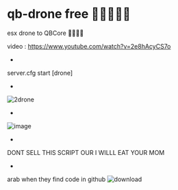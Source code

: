 # qb-drone free 🤯🤯🤯🤯🤯

esx drone to QBCore 🥴🥴😁😁

video : https://www.youtube.com/watch?v=2e8hAcyCS7o

*
server.cfg 
start [drone]

*

![2drone](https://user-images.githubusercontent.com/89742984/149659160-205bf99d-63c8-4d21-a118-74b2fb06c86a.png)

*

![image](https://user-images.githubusercontent.com/89742984/168808014-dc8caa62-6275-4ece-824b-7e26df5bf959.png)

*

DONT SELL THIS SCRIPT OUR I WILLL EAT YOUR MOM

*

arab when they find code in github
![download](https://user-images.githubusercontent.com/89742984/168811567-5898748d-1b5d-4962-9739-8bcbeb87a9a9.jpg)
